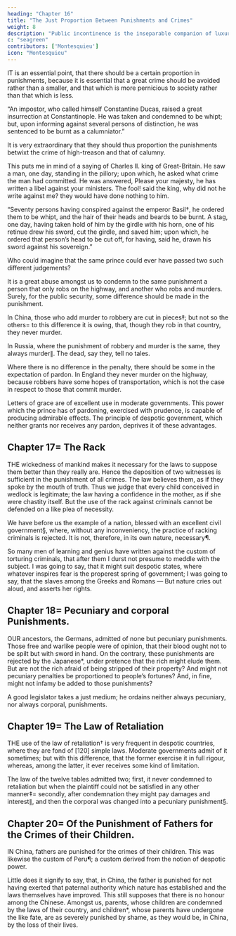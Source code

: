 ```yaml
---
heading: "Chapter 16"
title: "The Just Proportion Between Punishments and Crimes"
weight: 8
description: "Public incontinence is the inseparable companion of luxury"
c: "seagreen"
contributors: ['Montesquieu']
icon: "Montesquieu"
---
```




IT is an essential point, that there should be a certain proportion in punishments, because it is essential that a great crime should be avoided rather than a smaller, and that which is more pernicious to society rather than that which is less.

“An impostor, who called himself Constantine Ducas, raised a great insurrection at Constantinople. He was taken and condemned to be whipt; but, upon informing against several persons of distinction, he was sentenced to be burnt as a calumniator.” 

It is very extraordinary that they should thus proportion the punishments betwixt the crime of high-treason and that of calumny.

This puts me in mind of a saying of Charles II. king of Great-Britain. He saw a man, one day, standing in the pillory; upon which, he asked what crime the man had committed. He was answered, Please your majesty, he has written a libel against your ministers. The fool! said the king, why did not he write against me? they would have done nothing to him.

“Seventy persons having conspired against the emperor Basil†, he ordered them to be whipt, and the hair of their heads and beards to be burnt. A stag, one day, having taken hold of him by the girdle with his horn, one of his retinue drew his sword, cut the girdle, and saved him; upon which, he ordered that person’s head to be cut off, for having, said he, drawn his sword against his sovereign.” 

Who could imagine that the same prince could ever have passed two such different judgements?

It is a great abuse amongst us to condemn to the same punishment a person that only robs on the highway, and another who robs and murders. Surely, for the public security, some difference should be made in the punishment.

In China, those who add murder to robbery are cut in pieces‡; but not so the others= to this difference it is owing, that, though they rob in that country, they never murder.

In Russia, where the punishment of robbery and murder is the same, they always murder∥. The dead, say they, tell no tales.

Where there is no difference in the penalty, there should be some in the expectation of pardon. In England they never murder on the highway, because robbers have some hopes of transportation, which is not the case in respect to those that commit murder.

Letters of grace are of excellent use in moderate governments. This power which the prince has of pardoning, exercised with prudence, is capable of producing admirable effects. The principle of despotic government, which neither grants nor receives any pardon, deprives it of these advantages.



## Chapter 17= The Rack

THE wickedness of mankind makes it necessary for the laws to suppose them better than they really are. Hence the deposition of two witnesses is sufficient in the punishment of all crimes. The law believes them, as if they spoke by the mouth of truth. Thus we judge that every child conceived in wedlock is legitimate; the law having a confidence in the mother, as if she were chastity itself. But the use of the rack against criminals cannot be defended on a like plea of necessity.

We have before us the example of a nation, blessed with an excellent civil government§, where, without any inconveniency, the practice of racking criminals is rejected. It is not, therefore, in its own nature, necessary¶.

So many men of learning and genius have written against the custom of torturing criminals, that after them I durst not presume to meddle with the subject. I was going to say, that it might suit despotic states, where whatever inspires fear is the properest spring of government; I was going to say, that the slaves among the Greeks and Romans — But nature cries out aloud, and asserts her rights.




## Chapter 18= Pecuniary and corporal Punishments.

OUR ancestors, the Germans, admitted of none but pecuniary punishments. Those free and warlike people were of opinion, that their blood ought not to be spilt but with sword in hand. On the contrary, these punishments are rejected by the Japanese*, under pretence that the rich might elude them. But are not the rich afraid of being stripped of their property? And might not pecuniary penalties be proportioned to people’s fortunes? And, in fine, might not infamy be added to those punishments?

A good legislator takes a just medium; he ordains neither always pecuniary, nor always corporal, punishments.



## Chapter 19= The Law of Retaliation

THE use of the law of retaliation† is very frequent in despotic countries, where they are fond of [120] simple laws. Moderate governments admit of it sometimes; but with this difference, that the former exercise it in full rigour, whereas, among the latter, it ever receives some kind of limitation.

The law of the twelve tables admitted two; first, it never condemned to retaliation but when the plaintiff could not be satisfied in any other manner‡= secondly, after condemnation they might pay damages and interest∥, and then the corporal was changed into a pecuniary punishment§.



## Chapter 20= Of the Punishment of Fathers for the Crimes of their Children.

IN China, fathers are punished for the crimes of their children. This was likewise the custom of Peru¶; a custom derived from the notion of despotic power.

Little does it signify to say, that, in China, the father is punished for not having exerted that paternal authority which nature has established and the laws themselves have improved. This still supposes that there is no honour among the Chinese. Amongst us, parents, whose children are condemned by the laws of their country, and children*, whose parents have undergone the like fate, are as severely punished by shame, as they would be, in China, by the loss of their lives.



